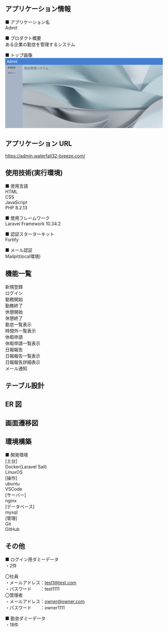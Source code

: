 ## アプリケーション情報

■ アプリケーション名<br />
Admit<br />

■ プロダクト概要<br />
ある企業の勤怠を管理するシステム<br />

■ トップ画像<br />
![Alt text](image.png)

## アプリケーション URL
https://admin.waterfall32-breeze.com/

## 使用技術(実行環境)
■ 使用言語<br />
HTML<br />
CSS<br />
JavaScript<br />
PHP 8.2.13<br />

■ 使用フレームワーク<br />
Laravel Framework 10.34.2<br />

■ 認証スターターキット<br />
Fortify<br />

■ メール認証<br />
Mailpit(local環境)<br />

## 機能一覧
新規登録<br />
ログイン<br />
勤務開始<br />
勤務終了<br />
休憩開始<br />
休憩終了<br />
勤怠一覧表示<br />
時間外一覧表示<br />
休暇申請<br />
休暇申請一覧表示<br />
日報報告<br />
日報報告一覧表示<br />
日報報告詳細表示<br />
メール通知<br />

## テーブル設計

## ER 図

## 画面遷移図

## 環境構築
■ 開発環境<br />
[土台]<br />
Docker(Laravel Sail)<br />
LinuxOS<br />
[操作]<br />
ubuntu<br />
VSCode<br />
[サーバー]<br />
nginx<br />
[データベース]<br />
mysql<br />
[管理]<br />
Git<br />
GitHub<br />

## その他
■ ログイン用ダミーデータ<br />
・2件<br />

〇社員<br />
・メールアドレス：test1@test.com<br />
・パスワード　　：test1111<br />
〇管理者<br />
・メールアドレス：owner@owner.com<br />
・パスワード　　：owner1111<br />

■ 勤怠ダミーデータ<br />
・18件<br />
